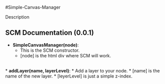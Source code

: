 #Simple-Canvas-Manager

Description

## SCM Documentation (0.0.1)

* <B>SimpleCanvasManager(node)</B>:
    * This is the SCM constructor.
    * [node] is the html div where SCM will work.
<br />
* <B>addLayer(name, layerLevel)</B>:
    * Add a layer to your node.
    * [name] is the name of the new layer.
    * [leyerLevel] is just a simple z-index.